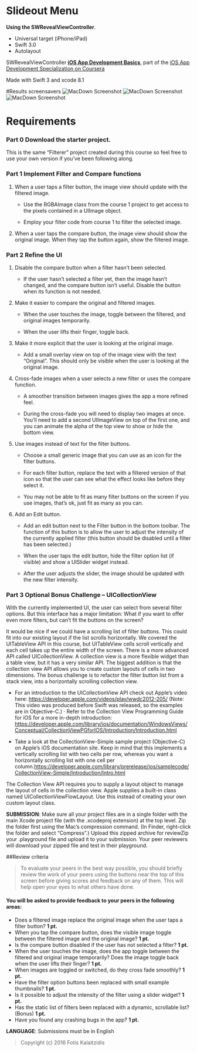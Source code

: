 # Slideout Menu

**Using the SWRevealViewController**. 

* Universal target (iPhone/iPad)
* Swift 3.0
* Autolayout

SWRevealViewController **[iOS App Development Basics](https://github.com/John-Lluch/SWRevealViewController)**, part of the [iOS App Development Specialization on Coursera](https://www.coursera.org/specializations/app-development)

Made with Swift 3 and xcode 8.1

#Results screensavers
![MacDown Screenshot](https://github.com/fkalai/SlideOutMenu/blob/master/Simulator%20Screen%20Shot%207%20Jan%202017%2C%2018.51.10.png)
![MacDown Screenshot](https://github.com/fkalai/SlideOutMenu/blob/master/Simulator%20Screen%20Shot%207%20Jan%202017%2C%2018.51.57.png)
![MacDown Screenshot](https://github.com/fkalai/SlideOutMenu/blob/master/Simulator%20Screen%20Shot%207%20Jan%202017%2C%2018.52.19.png)

# Requirements

### Part 0 Download the starter project.

This is the same “Filterer” project created during this course so feel free to use your own version if you’ve been following along.

### Part 1 Implement Filter and Compare functions

1. When a user taps a filter button, the image view should update with the filtered image.

   * Use the RGBAImage class from the course 1 project to get access to the pixels contained in a UIImage object.

   * Employ your filter code from course 1 to filter the selected image.

2. When a user taps the compare button, the image view should show the original image. When they tap the button again, show the filtered image.

### Part 2 Refine the UI

1. Disable the compare button when a filter hasn’t been selected.

   * If the user hasn’t selected a filter yet, then the image hasn’t changed, and the compare button isn’t useful. Disable the button when its function is not needed.

2. Make it easier to compare the original and filtered images.

   * When the user touches the image, toggle between the filtered, and original images temporarily.

   * When the user lifts their finger, toggle back.

3. Make it more explicit that the user is looking at the original image.

   * Add a small overlay view on top of the image view with the text “Original”. This should only be visible when the user is looking at the original image.

4. Cross-fade images when a user selects a new filter or uses the compare function.

   * A smoother transition between images gives the app a more refined feel.

   * During the cross-fade you will need to display two images at once. You’ll need to add a second UIImageView on top of the first one, and you can animate the alpha of the top view to show or hide the bottom view.

5. Use images instead of text for the filter buttons.

   * Choose a small generic image that you can use as an icon for the filter buttons.

   * For each filter button, replace the text with a filtered version of that icon so that the user can see what the effect looks like before they select it.

   * You may not be able to fit as many filter buttons on the screen if you use images, that’s ok, just fit as many as you can.

6. Add an Edit button.

   * Add an edit button next to the Filter button in the bottom toolbar. The function of this button is to allow the user to adjust the intensity of the currently applied filter (this button should be disabled until a filter has been selected.)

   * When the user taps the edit button, hide the filter option list (if visible) and show a UISlider widget instead.

   * After the user adjusts the slider, the image should be updated with the new filter intensity.

### Part 3 Optional Bonus Challenge – UICollectionView

With the currently implemented UI, the user can select from several filter options. But this interface has a major limitation: What if you want to offer even more filters, but can’t fit the buttons on the screen?

It would be nice if we could have a scrolling list of filter buttons. This could fit into our existing layout if the list scrolls horizontally. We covered the UITableView API in this course, but UITableView cells scroll vertically and each cell takes up the entire width of the screen. There is a more advanced API called UICollectionView. A collection view is a more flexible widget than a table view, but it has a very similar API. The biggest addition is that the collection view API allows you to create custom layouts of cells in two dimensions. The bonus challenge is to refactor the filter button list from a stack view, into a horizontally scrolling collection view.

   * For an introduction to the UICollectionView API check out Apple’s video here: https://developer.apple.com/videos/play/wwdc2012-205/ (Note: This video was produced before Swift was released, so the examples are in Objective-C.) · Refer to the Collection View Programming Guide for iOS for a more in-depth introduction: https://developer.apple.com/library/ios/documentation/WindowsViews/Conceptual/CollectionViewPGforIOS/Introduction/Introduction.html

   * Take a look at the CollectionView-Simple sample project (Objective-C) on Apple’s iOS documentation site. Keep in mind that this implements a vertically scrolling list with two cells per row, whereas you want a horizontally scrolling list with one cell per column.https://developer.apple.com/library/prerelease/ios/samplecode/CollectionView-Simple/Introduction/Intro.html

The Collection View API requires you to supply a layout object to manage the layout of cells in the collection view. Apple supplies a built-in class named UICollectionViewFlowLayout. Use this instead of creating your own custom layout class.

**SUBMISSION**: Make sure all your project files are in a single folder with the main Xcode project file (with the .xcodeproj extension) at the top level. Zip the folder first using the Mac’s compression command. (In Finder, right-click the folder and select “Compress”.) Upload this zipped archive for reviewZip your .playground file and upload it to your submission. Your peer reviewers will download your zipped file and test in their playground.

##Review criteria
> To evaluate your peers in the best way possible, you should briefly review the work of your peers using the buttons near the top of this screen before giving scores and feedback on any of them. This will help open your eyes to what others have done.

#### You will be asked to provide feedback to your peers in the following areas:

- Does a filtered image replace the original image when the user taps a filter button? **1 pt.**
- When you tap the compare button, does the visible image toggle between the filtered image and the original image? **1 pt.**
- Is the compare button disabled if the user has not selected a filter? **1 pt.**
- When the user touches the image, does the app toggle between the filtered and original image temporarily? Does the image toggle back when the user lifts their finger? **1 pt.**
- When images are toggled or switched, do they cross fade smoothly? **1 pt.**
- Have the filter option buttons been replaced with small example thumbnails? **1 pt.**
- Is it possible to adjust the intensity of the filter using a slider widget? **1 pt.**
- Has the static list of filters been replaced with a dynamic, scrollable list? (Bonus) **1 pt.**
- Have you found any crashing bugs in the app? **1 pt.**

**LANGUAGE**: Submissions must be in English

> Copyright (c) 2016 Fotis Kalaitzidis
